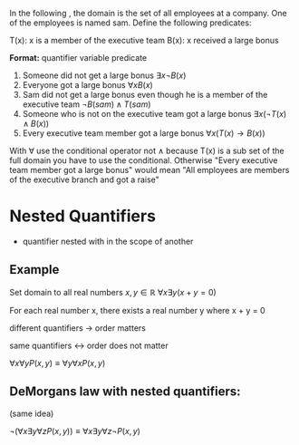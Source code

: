In the following , the domain is the set of all employees at a company. One of the employees is named sam. Define the following predicates:

T(x): x is a member of the executive team
B(x): x received a large bonus

**Format:** quantifier variable predicate

1) Someone did not get a large bonus
	$\exists x \lnot B(x)$
2) Everyone got a large bonus
	 $\forall x B(x)$
3) Sam did not get a large bonus even though he is a member of the executive team
	$\lnot B(sam) \land T(sam)$
4) Someone who is not on the executive team got a large bonus
	$\exists x(\lnot T(x) \land B(x))$
5) Every executive team member got a large bonus
	$\forall x (T(x) \to B(x))$

With $\forall$ use the conditional operator not  $\land$ because T(x) is a sub set of the full domain you have to use the conditional. Otherwise "Every executive team member got a large bonus" would mean "All employees are members of the executive branch and got a raise"

# Nested Quantifiers
- quantifier nested with in the scope of another 

## Example 

Set domain to all real numbers $x,y \in \mathbb{R}$ $\forall x \exists y(x + y = 0)$

For each real number x, there exists a real number y where x + y = 0

different quantifiers $\to$ order matters 

same quantifiers $\leftrightarrow$ order does not matter 

$\forall x \forall y P(x,y) \equiv \forall y \forall x P(x,y)$

## DeMorgans law with nested quantifiers:
(same idea)

$\lnot (\forall x \exists y \forall z P(x,y)) \equiv \forall x \exists y \forall z \lnot P(x,y)$

